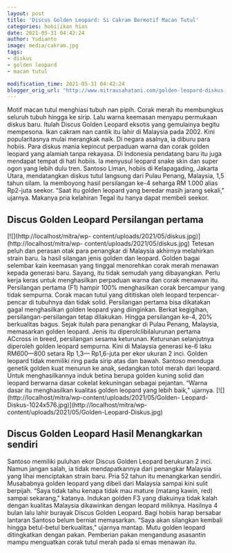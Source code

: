 ```yaml
---
layout: post
title: 'Discus Golden Leopard: Si Cakram Bermotif Macan Tutul'
categories: hobi|ikan hias
date: 2021-05-31 04:42:24
author: Yudianto
image: media/cakram.jpg
tags:
- diskus
- golden leopard
- macan tutul

modification_time: 2021-05-31 04:42:24
blogger_orig_url: "http://www.mitrausahatani.com/golden-leopard-diskus-si-cakram.html"
---
```


Motif macan tutul menghiasi tubuh nan pipih. Corak merah itu membungkus
seluruh tubuh hingga ke sirip. Lalu warna keemasan menyapu permukaan diskus
baru. Itulah Discus Golden Leopard eksotis yang gemulainya begitu mempesona.
Ikan cakram nan cantik itu lahir di Malaysia pada 2002. Kini popularitasnya
mulai merangkak naik. Di negara asalnya, ia diburu para hobiis. Para diskus
mania kepincut perpaduan warna dan corak golden leopard yang alamiah tanpa
rekayasa. Di Indonesia pendatang baru itu juga mendapat tempat di hati hobiis.
la menyusul leopard snake skin dan super ogon yang lebih dulu tren. Santoso
Liman, hobiis di Kelapagading, Jakarta Utara, mendatangkan diskus tutul
langsung dari Pulau Penang, Malaysia, 1,5 tahun silam. Ia memboyong hasil
persilangan ke-4 seharga RM 1.000 alias Rp2-juta seekor. “Saat itu golden
leopard yang beredar masih jarang sekali," ujarnya. Makanya pria kelahiran
Tegal itu hanya dapat membeli seekor.

## Discus Golden Leopard Persilangan pertama

[![](http://localhost/mitra/wp-
content/uploads/2021/05/diskus.jpg)](http://localhost/mitra/wp-
content/uploads/2021/05/diskus.jpg) Tetesan peluh dan perasan otak para
penangkar di Malaysia akhirnya melahirkan strain baru. Ia hasil silangan jenis
golden dan leopard. Golden bagai selembar kain keemasan yang tinggal
menorehkan corak merah menawan kepada generasi baru. Sayang, itu tidak semudah
yang dibayangkan. Perlu kerja keras untuk menghasilkan perpaduan warna dan
corak menawan itu. Persilangan pertama (F1) hampir 100% menghasilkan corak
bercampur yang tidak sempurna. Corak macan tutul yang dititiskan oleh leopard
terpencar-pencar di tubuhnya dan tidak solid. Persilangan pertama bisa
dikatakan gagal menghasilkan golden leopard yang diinginkan. Berkat kegigihan,
persilangan-persilangan tetap dilakukan. Hingga persilangan ke-4, 20%
berkualitas bagus. Sejak itulah para penangkar di Pulau Penang, Malaysia,
memasarkan golden leopard. Jenis itu diperolclibilalurunan pertama ACcross in
breed, persilangan sesama keturunan. Keturunan selanjutnya diperoleh golden
leopard sempurna. Kini di Malaysia generasi ke-6 laku RM600—800 setara Rp 1,3—
Rp1,6-juta per ekor ukuran 2 inci. Golden leopard tidak memiliki ring pada
sirip atas dan bawah. Santoso menduga genetik golden kuat menurun ke anak,
sedangkan totol merah dari leopard. Untuk menghasilkannya induk betina berupa
golden kuning solid dan leopard berwarna dasar cokelat kekuningan sebagai
pejantan. “Warna dasar itu menghasilkan kualitas golden leopard yang lebih
baik," ujarnya. [![](http://localhost/mitra/wp-content/uploads/2021/05/Golden-
Leopard-Diskus-1024x576.jpg)](http://localhost/mitra/wp-
content/uploads/2021/05/Golden-Leopard-Diskus.jpg)

## Discus Golden Leopard Hasil Menangkarkan sendiri

Santoso memiliki puluhan ekor Discus Golden Leopard berukuran 2 inci. Namun
jangan salah, ia tidak mendapatkannya dari penangkar Malaysia yang lihai
menciptakan strain baru. Pria 52 tahun itu menangkarkan sendiri. Musababnya
golden leopard yang dibeli dari Malaysia sampai kini sulit berpijah. “Saya
tidak tahu kenapa tidak mau mature (matang kawin, red) sampai sekarang,"
katanya. Indukan golden F3 yang diakuinya tidak kalah dengan kualitas Malaysia
dikawinkan dengan leopard miliknya. Hasilnya 4 bulan lalu lahir burayak Discus
Golden Leopard. Bagi hobiis harap bersabar lantaran Santoso belum berniat
memasarkan. “Saya akan silangkan kembali hingga betul-betul berkualitas,"
ujarnya mantap. Mutu golden leopard ditingkatkan dengan pakan. Pemberian pakan
mengandung asasantin mampu menguatkan corak tutul merah pada si emas menawan
itu.


